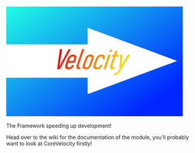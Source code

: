 ![](SmallerLogo.png)

The Framework speeding up development!

Head over to the wiki for the documentation of the module, you'll probably want to look at CoreVelocity firstly!
